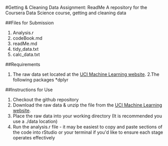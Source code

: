 #Getting & Cleaning Data Assignment: ReadMe
A repository for the Coursera Data Science course, getting and cleaning data

##Files for Submission
1. Analysis.r
2. codeBook.md
3. readMe.md
4. tidy_data.txt
5. calc_data.txt

##Requirements
1. The raw data set located at the [UCI Machine Learning website](http://archive.ics.uci.edu/ml/datasets/Human+Activity+Recognition+Using+Smartphones).
2.The following packages
 *dplyr

##Instructions for Use
1. Checkout the github repository
2. Download the raw data & unzip the file from the [UCI Machine Learning website](http://archive.ics.uci.edu/ml/datasets/Human+Activity+Recognition+Using+Smartphones).
3. Place the raw data into your working directory (It is recommended you use a ./data location)
4. Run the analysis.r file - it may be easiest to copy and paste sections of the code into rStudio or your terminal if you'd like to ensure each stage operates effectively
